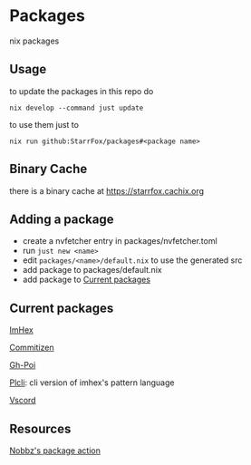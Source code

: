 # Packages

nix packages

## Usage

to update the packages in this repo do

```shell
nix develop --command just update
```

to use them just to

```shell
nix run github:StarrFox/packages#<package name>
```

## Binary Cache

there is a binary cache at <https://starrfox.cachix.org>

## Adding a package

- create a nvfetcher entry in packages/nvfetcher.toml
- run `just new <name>`
- edit `packages/<name>/default.nix` to use the generated src
- add package to packages/default.nix
- add package to [Current packages](#current-packages)

## Current packages

[ImHex](https://github.com/WerWolv/ImHex)

[Commitizen](https://github.com/commitizen-tools/commitizen)

[Gh-Poi](https://github.com/seachicken/gh-poi)

[Plcli](https://github.com/WerWolv/PatternLanguage/tree/master/cli): cli version of imhex's pattern language

[Vscord](https://github.com/LeonardSSH/vscord)

## Resources

[Nobbz's package action](https://github.com/NobbZ/nixos-config/blob/4acd7fe978495e25a228586c380160be91d6bd63/.github/workflows/flake-update.yml#L9-L39)
